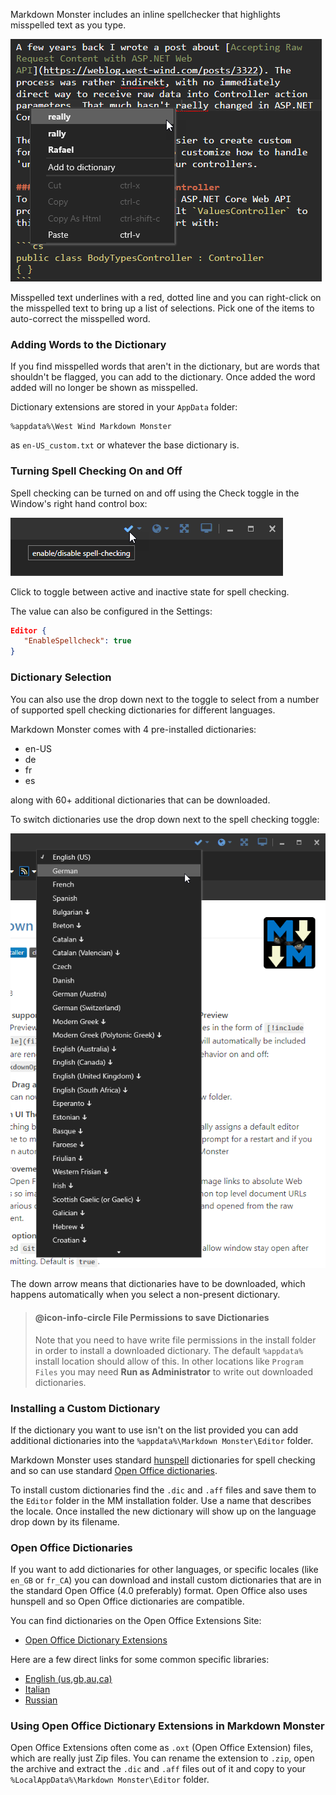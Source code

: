﻿Markdown Monster includes an inline spellchecker that highlights misspelled text as you type. 

![](/images/spellchecking.png)

Misspelled text underlines with a red, dotted line and you can right-click on the misspelled text to bring up a list of selections. Pick one of the items to auto-correct the misspelled word.

### Adding Words to the Dictionary
If you find misspelled words that aren't in the dictionary, but are words that shouldn't be flagged, you can add to the dictionary. Once added the word added will no longer be shown as misspelled.

Dictionary extensions are stored in your `AppData` folder:

```
%appdata%\West Wind Markdown Monster
```

as `en-US_custom.txt` or whatever the base dictionary is.

### Turning Spell Checking On and Off
Spell checking can be turned on and off using the Check toggle in the Window's right hand control box:

![](/images/spellcheckingtoggle.png)

Click to toggle between active and inactive state for spell checking.

The value can also be configured in the Settings:

```json
Editor {
   "EnableSpellcheck": true
}
```

### Dictionary Selection
You can also use the drop down next to the toggle to select from a number of supported spell checking dictionaries for different languages. 

Markdown Monster comes with 4 pre-installed dictionaries:

* en-US
* de
* fr
* es

along with 60+ additional dictionaries that can be downloaded. 

To switch dictionaries use the drop down next to the spell checking toggle:

![](/images/spellcheckingdictionaryselection.png)

The down arrow means that dictionaries have to be downloaded, which happens automatically when you select a non-present dictionary.

> #### @icon-info-circle File Permissions to save Dictionaries
> Note that you need to have write file permissions in the install folder in order to install a downloaded dictionary. The default `%appdata%` install location should allow of this. In other locations like `Program Files` you may need **Run as Administrator** to write out downloaded dictionaries.

### Installing a Custom Dictionary
If the dictionary you want to use isn't on the list provided you can add additional dictionaries into the `%appdata%\Markdown Monster\Editor` folder.

Markdown Monster uses standard <a href="https://hunspell.github.io/" target="top">hunspell</a> dictionaries for spell checking and so can use standard <a href="http://extensions.openoffice.org/" target="top">Open Office dictionaries</a>.

To install custom dictionaries find the `.dic` and `.aff` files and save them to the `Editor` folder in the MM installation folder. Use a name that describes the locale. Once installed the new dictionary will show up on the language drop down by its filename.

### Open Office Dictionaries
If you want to add dictionaries for other languages, or specific locales (like  `en_GB` or `fr_CA`) you can download and install custom dictionaries that are in the standard Open Office (4.0 preferably) format. Open Office also uses hunspell and so Open Office dictionaries are compatible. 

You can find dictionaries on the Open Office Extensions Site:

* [Open Office Dictionary Extensions](http://extensions.openoffice.org/en/search?f[0]=field_project_tags%3A157)

Here are a few direct links for some common specific libraries:

* [English (us,gb,au,ca)](http://extensions.openoffice.org/en/project/english-dictionaries-apache-openoffice)
* [Italian](http://extensions.openoffice.org/en/project/italian-dictionary-thesaurus-hyphenation-patterns)
* [Russian](http://extensions.openoffice.org/en/project/russian-dictionary)

### Using Open Office Dictionary Extensions in Markdown Monster
Open Office Extensions often come as `.oxt` (Open Office Extension) files, which are really just Zip files. You can rename the extension to `.zip`, open the archive and extract the `.dic` and `.aff` files out of it and copy to your `%LocalAppData%\Markdown Monster\Editor` folder.